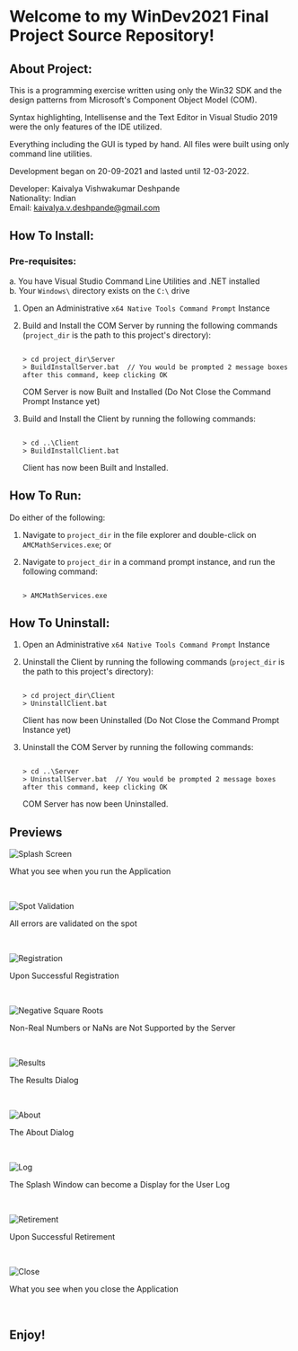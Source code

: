 # Welcome to my WinDev2021 Final Project Source Repository!

## About Project:

This is a programming exercise written using only
the Win32 SDK and the design patterns from Microsoft's
Component Object Model (COM). <br />

Syntax highlighting, Intellisense and the Text Editor
in Visual Studio 2019 were the only features of the
IDE utilized.  <br />

Everything including the GUI is typed by hand. All
files were built using only command line utilities.  <br />

Development began on 20-09-2021 and lasted until
12-03-2022.  <br />

Developer:   Kaivalya Vishwakumar Deshpande  <br />
Nationality: Indian  <br />
Email: kaivalya.v.deshpande@gmail.com  <br />

## How To Install:

### Pre-requisites:  <br />
a. You have Visual Studio Command Line Utilities and .NET installed  <br />
b. Your `Windows\` directory exists on the `C:\` drive  <br />

1. Open an Administrative `x64 Native Tools Command Prompt` Instance

2. Build and Install the COM Server by running the following commands
   (`project_dir` is the path to this project's directory):
   
   	```Batchfile
	
   	> cd project_dir\Server
   	> BuildInstallServer.bat  // You would be prompted 2 message boxes after this command, keep clicking OK
   	```

   COM Server is now Built and Installed (Do Not Close the Command Prompt Instance yet)

3. Build and Install the Client by running the following commands: 
	
	```Batchfile
	
	> cd ..\Client
	> BuildInstallClient.bat
	```

   Client has now been Built and Installed.

## How To Run:

Do either of the following:

1. Navigate to `project_dir` in the file explorer and double-click on `AMCMathServices.exe`; or

2. Navigate to `project_dir` in a command prompt instance, and run the following command:

	```Batchfile
	
	> AMCMathServices.exe
	```

## How To Uninstall:

1. Open an Administrative `x64 Native Tools Command Prompt` Instance

2. Uninstall the Client by running the following commands
   (`project_dir` is the path to this project's directory):

	```Batchfile
	
	> cd project_dir\Client
	> UninstallClient.bat
	```

   Client has now been Uninstalled (Do Not Close the Command Prompt Instance yet)

3. Uninstall the COM Server by running the following commands:
   	
	```Batchfile
	
	> cd ..\Server
	> UninstallServer.bat  // You would be prompted 2 message boxes after this command, keep clicking OK
	```

   COM Server has now been Uninstalled.

## Previews

![Splash Screen](Previews/01_Splash.png)
<p> What you see when you run the Application </p>  <br />

![Spot Validation](Previews/02_SpotValidation.png)
<p> All errors are validated on the spot </p>  <br />

![Registration](Previews/03_UponRegistration.png)
<p> Upon Successful Registration </p>  <br />

![Negative Square Roots](Previews/04_NegativeSquareRoots.png)
<p> Non-Real Numbers or NaNs are Not Supported by the Server </p>  <br />

![Results](Previews/05_Results.png)
<p> The Results Dialog </p>  <br />

![About](Previews/06_About.png)
<p> The About Dialog </p>  <br />

![Log](Previews/07_Log.png)
<p> The Splash Window can become a Display for the User Log </p>  <br />

![Retirement](Previews/08_UponRetirement.png)
<p> Upon Successful Retirement </p> <br />

![Close](Previews/09_Close.png)
<p> What you see when you close the Application </p>  <br />

## Enjoy!
